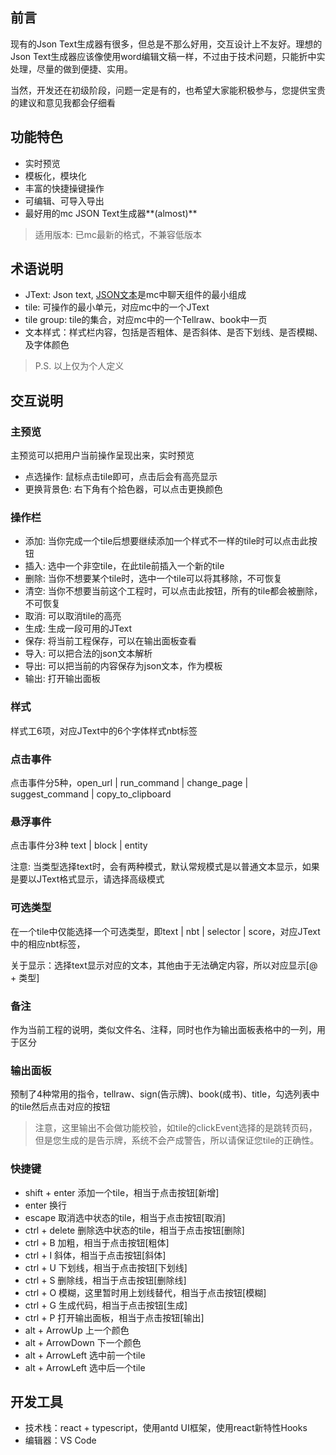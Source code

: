 ## 前言

现有的Json Text生成器有很多，但总是不那么好用，交互设计上不友好。理想的Json Text生成器应该像使用word编辑文稿一样，不过由于技术问题，只能折中实处理，尽量的做到便捷、实用。

当然，开发还在初级阶段，问题一定是有的，也希望大家能积极参与，您提供宝贵的建议和意见我都会仔细看

## 功能特色

- 实时预览
- 模板化，模块化
- 丰富的快捷操键操作
- 可编辑、可导入导出
- 最好用的mc JSON Text生成器**(almost)**

> 适用版本: 已mc最新的格式，不兼容低版本

## 术语说明
  - JText: Json text, [JSON文本](https://minecraft-zh.gamepedia.com/%E5%91%BD%E4%BB%A4#JSON.E6.96.87.E6.9C.AC)是mc中聊天组件的最小组成
  - tile: 可操作的最小单元，对应mc中的一个JText 
  - tile group: tile的集合，对应mc中的一个Tellraw、book中一页
  - 文本样式：样式栏内容，包括是否粗体、是否斜体、是否下划线、是否模糊、及字体颜色

> P.S. 以上仅为个人定义

## 交互说明

### 主预览

主预览可以把用户当前操作呈现出来，实时预览

- 点选操作: 鼠标点击tile即可，点击后会有高亮显示
- 更换背景色: 右下角有个拾色器，可以点击更换颜色

### 操作栏

- 添加: 当你完成一个tile后想要继续添加一个样式不一样的tile时可以点击此按钮
- 插入: 选中一个非空tile，在此tile前插入一个新的tile
- 删除: 当你不想要某个tile时，选中一个tile可以将其移除，不可恢复
- 清空: 当你不想要当前这个工程时，可以点击此按钮，所有的tile都会被删除，不可恢复
- 取消: 可以取消tile的高亮
- 生成: 生成一段可用的JText
- 保存: 将当前工程保存，可以在输出面板查看
- 导入: 可以把合法的json文本解析
- 导出: 可以把当前的内容保存为json文本，作为模板
- 输出: 打开输出面板

### 样式

样式工6项，对应JText中的6个字体样式nbt标签

### 点击事件

点击事件分5种，open_url | run_command | change_page | suggest_command | copy_to_clipboard

### 悬浮事件

点击事件分3种 text | block | entity

注意: 当类型选择text时，会有两种模式，默认常规模式是以普通文本显示，如果是要以JText格式显示，请选择高级模式

### 可选类型

在一个tile中仅能选择一个可选类型，即text | nbt | selector | score，对应JText中的相应nbt标签，

关于显示：选择text显示对应的文本，其他由于无法确定内容，所以对应显示[@ + 类型]

### 备注

作为当前工程的说明，类似文件名、注释，同时也作为输出面板表格中的一列，用于区分

### 输出面板

预制了4种常用的指令，tellraw、sign(告示牌)、book(成书)、title，勾选列表中的tile然后点击对应的按钮

> 注意，这里输出不会做功能校验，如tile的clickEvent选择的是跳转页码，但是您生成的是告示牌，系统不会产成警告，所以请保证您tile的正确性。

### 快捷键

  - shift + enter 添加一个tile，相当于点击按钮[新增]
  - enter 换行
  - escape 取消选中状态的tile，相当于点击按钮[取消]
  - ctrl + delete 删除选中状态的tile，相当于点击按钮[删除]
  - ctrl + B 加粗，相当于点击按钮[粗体]
  - ctrl + I 斜体，相当于点击按钮[斜体]
  - ctrl + U 下划线，相当于点击按钮[下划线]
  - ctrl + S 删除线，相当于点击按钮[删除线]
  - ctrl + O 模糊，这里暂时用上划线替代，相当于点击按钮[模糊]
  - ctrl + G 生成代码，相当于点击按钮[生成]
  - ctrl + P 打开输出面板，相当于点击按钮[输出]
  - alt + ArrowUp 上一个颜色
  - alt + ArrowDown 下一个颜色
  - alt + ArrowLeft 选中前一个tile
  - alt + ArrowLeft 选中后一个tile

## 开发工具

- 技术栈：react + typescript，使用antd UI框架，使用react新特性Hooks
- 编辑器：VS Code
